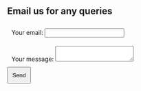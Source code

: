 ## Email us for any queries


<body>
  <form
        name="input" 
        action="https://formspree.io/f/xrgjadad" 
        method="POST"
>
    <div style="padding:10px;width:100%;display:flex;justify-content:space-between">
      <label>
        Your email:
        <input type="email" name="email">
      </label>
    </div>
    <div style="padding:10px;width:100%;display:flex;justify-content:space-between">
      <label>
        Your message:
        <textarea name="message"></textarea>
      </label><br/>
    </div>
  <!-- your other form fields go here -->
  <input type="hidden" name="_subject" value="New query submitted" />
  <input type="hidden" name="_next" value="https://ruchibahl18.github.io/superlazycoder.github.io/thanks" />
  <input type="submit" value="Send" style="padding:10px" />
  
</form>
</body>
